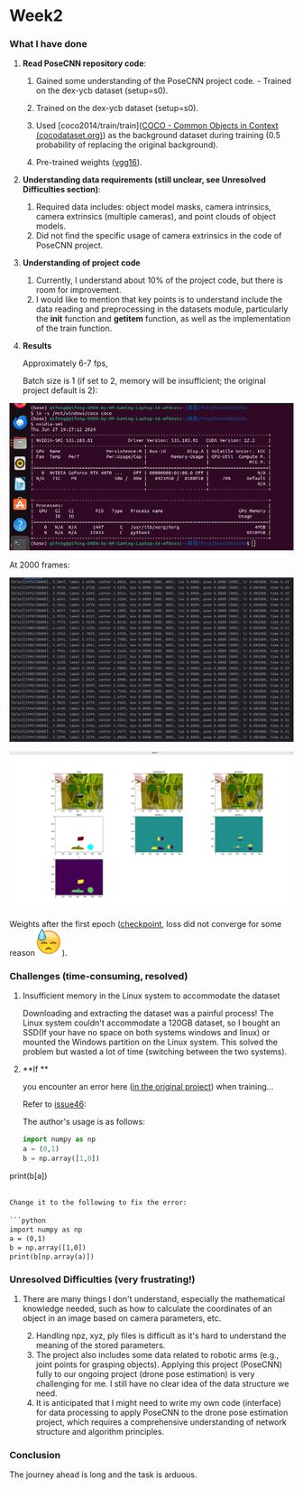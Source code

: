 



# Week2

### What I have done
1. **Read PoseCNN repository code**:

   1. Gained some understanding of the PoseCNN project code.   - Trained on the dex-ycb dataset (setup=s0).

   2. Trained on the dex-ycb dataset (setup=s0).

   2. Used [coco2014/train/train]([COCO - Common Objects in Context (cocodataset.org)](https://cocodataset.org/#download)) as the background dataset during training (0.5 probability of replacing the original background). 

   4. Pre-trained weights ([vgg16](https://download.pytorch.org/models/vgg16-397923af.pth)).

2. **Understanding data requirements (still unclear, see Unresolved Difficulties section)**:
   
   1. Required data includes: object model masks, camera intrinsics, camera extrinsics (multiple cameras), and point clouds of object models.
   2. Did not find the specific usage of camera extrinsics in the code of PoseCNN project.
3. **Understanding of project code**
   1. Currently, I understand about 10% of the project code, but there is room for improvement.
   2. I would like to mention that key points is to understand include the data reading and preprocessing in the datasets module, particularly the __init__ function and __getitem__ function, as well as the implementation of the train function.

4. **Results**

    Approximately 6-7 fps,

     Batch size is 1 (if set to 2, memory will be insufficient; the original project default is 2):

![图片描述](./images/batch.JPG)

 At 2000 frames:

![图片描述](./images/2000.JPG)

![图片描述](./images/2000i.JPG)

 Weights after the first epoch ([checkpoint](https://drive.google.com/file/d/1MTVLZbQJKjnkJXIMnMX5M-T2DhATHbD_/view?usp=drive_link), loss did not converge for some reason![img](./images/0018D721.png)).

### Challenges (time-consuming, resolved)
1. Insufficient memory in the Linux system to accommodate the dataset

    Downloading and extracting the dataset was a painful process! The Linux system couldn't accommodate a 120GB dataset, so I bought an SSD(If your have no space on both systems windows and linux) or mounted the Windows partition on the Linux system. This solved the problem but wasted a lot of time (switching between the two systems).

2. **If **

   you encounter an error here ([in the original project](https://github.com/NVlabs/PoseCNN-PyTorch/blob/main/lib/datasets/dex_ycb.py#L151-L154)) when training...

   Refer to [issue46](https://github.com/NVlabs/PoseCNN-PyTorch/issues/46):

    The author's usage is as follows:
   
   ```python
   import numpy as np
   a = (0,1)
   b = np.array([1,0])
print(b[a])
   ```

   Change it to the following to fix the error:
   
   ```python
   import numpy as np
   a = (0,1)
   b = np.array([1,0])
print(b[np.array(a)])
   ```
   
   

### Unresolved Difficulties (very frustrating!)
1. There are many things I don't understand, especially the mathematical knowledge needed, such as how to calculate the coordinates of an object in an image based on camera parameters, etc.

 	2. Handling npz, xyz, ply files is difficult as it's hard to understand the meaning of the stored parameters.
 	3. The project also includes some data related to robotic arms (e.g., joint points for grasping objects). Applying this project (PoseCNN) fully to our ongoing project (drone pose estimation) is very challenging for me. I still have no clear idea of the data structure we need.
 	4. It is anticipated that I might need to write my own code (interface) for data processing to apply PoseCNN to the drone pose estimation project, which requires a comprehensive understanding of network structure and algorithm principles.

### Conclusion
The journey ahead is long and the task is arduous.